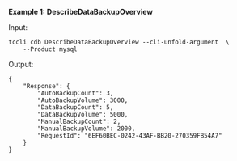 **Example 1: DescribeDataBackupOverview**



Input: 

```
tccli cdb DescribeDataBackupOverview --cli-unfold-argument  \
    --Product mysql
```

Output: 
```
{
    "Response": {
        "AutoBackupCount": 3,
        "AutoBackupVolume": 3000,
        "DataBackupCount": 5,
        "DataBackupVolume": 5000,
        "ManualBackupCount": 2,
        "ManualBackupVolume": 2000,
        "RequestId": "6EF60BEC-0242-43AF-BB20-270359FB54A7"
    }
}
```

